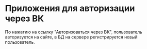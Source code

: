 # Приложения для авторизации через ВК

По нажатию на ссылку "Авторизоваться через ВК", пользователь авторизуется на сайте, в БД на сервере регистрируется новый пользователь.
